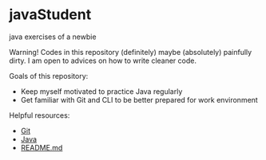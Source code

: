 # javaStudent
java exercises of a newbie

Warning!
Codes in this repository (definitely) maybe (absolutely) painfully dirty.
I am open to advices on how to write cleaner code.

Goals of this repository:
* Keep myself motivated to practice Java regularly
* Get familiar with Git and CLI to be better prepared for work environment

Helpful resources:
* [Git](https://confluence.atlassian.com/bitbucketserver/basic-git-commands-776639767.html)
* [Java](https://stepik.org/course/6858/syllabus)
* [README.md](http://lmgtfy.com/?s=d&q=how+to+markup+.md+file)
